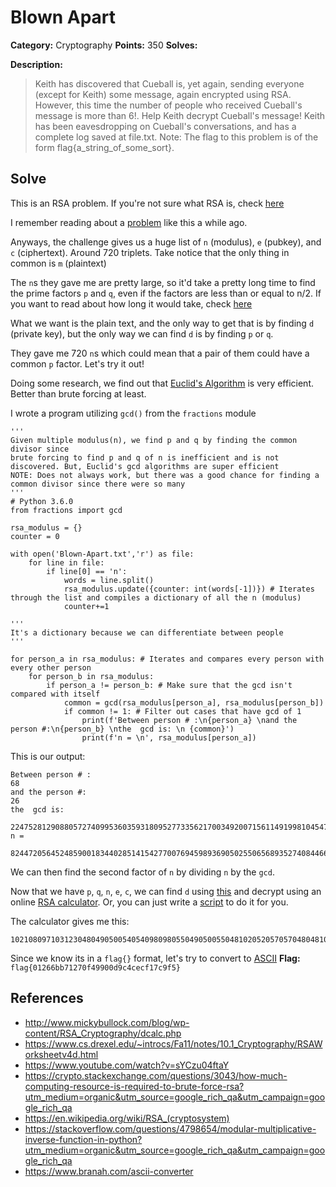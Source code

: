 # Blown Apart
**Category:** Cryptography **Points:** 350 **Solves:**

**Description:**
>Keith has discovered that Cueball is, yet again, sending everyone (except for Keith) some message, again encrypted using RSA. However, this time the number of people who received Cueball's message is more than 6!. Help Keith decrypt Cueball's message! Keith has been eavesdropping on Cueball's conversations, and has a complete log saved at file.txt.
Note: The flag to this problem is of the form flag{a_string_of_some_sort}. 

## Solve
This is an RSA problem. If you're not sure what RSA is, check [here](https://en.wikipedia.org/wiki/RSA_(cryptosystem))

I remember reading about a [problem](https://www.youtube.com/watch?v=sYCzu04ftaY "Live Overflow") like this a while ago.

Anyways, the challenge gives us a huge list of `n` (modulus), `e` (pubkey), and `c` (ciphertext). Around 720 triplets. Take notice that the only thing in common is `m` (plaintext)

The `n`s they gave me are pretty large, so it'd take a pretty long time to find the prime factors `p` and `q`, even if the factors are less than or equal to n/2. If you want to read about how long it would take, check [here](https://crypto.stackexchange.com/questions/3043/how-much-computing-resource-is-required-to-brute-force-rsa?utm_medium=organic&utm_source=google_rich_qa&utm_campaign=google_rich_qa)

What we want is the plain text, and the only way to get that is by finding `d` (private key), but the only way we can find `d` is by finding `p` or `q`. 

They gave me 720 `n`s which could mean that a pair of them could have a common `p` factor. Let's try it out!

Doing some research, we find out that [Euclid's Algorithm]() is very efficient. Better than brute forcing at least. 

I wrote a program utilizing `gcd()` from the `fractions` module

```
'''
Given multiple modulus(n), we find p and q by finding the common divisor since
brute forcing to find p and q of n is inefficient and is not discovered. But, Euclid's gcd algorithms are super efficient
NOTE: Does not always work, but there was a good chance for finding a common divisor since there were so many
'''
# Python 3.6.0
from fractions import gcd

rsa_modulus = {}
counter = 0

with open('Blown-Apart.txt','r') as file:
    for line in file:
        if line[0] == 'n':
            words = line.split()
            rsa_modulus.update({counter: int(words[-1])}) # Iterates through the list and compiles a dictionary of all the n (modulus)
            counter+=1

'''
It's a dictionary because we can differentiate between people
'''

for person_a in rsa_modulus: # Iterates and compares every person with every other person
    for person_b in rsa_modulus:
        if person_a != person_b: # Make sure that the gcd isn't compared with itself
            common = gcd(rsa_modulus[person_a], rsa_modulus[person_b])
            if common != 1: # Filter out cases that have gcd of 1
                print(f'Between person # :\n{person_a} \nand the person #:\n{person_b} \nthe  gcd is: \n {common}')
                print(f'n = \n', rsa_modulus[person_a])             
```
This is our output:
```
Between person # :
68 
and the person #:
26 
the  gcd is: 
 22475281290880572740995360359318095277335621700349200715611491998104547011130635395372727125952267756271782502139857
n = 
 824472056452485900183440285141542770076945989369050255065689352740844666657459864516117424285631612949580396382766604617808407463222180655027644756839831149408035511904499638285468602977321104882998008453112733076256548968993554101
```
We can then find the second factor of `n` by dividing `n` by the `gcd`.

Now that we have `p`, `q`, `n`, `e`, `c`, we can find `d` using [this](http://www.mickybullock.com/blog/wp-content/RSA_Cryptography/dcalc.php) and decrypt using an online [RSA calculator](https://www.cs.drexel.edu/~introcs/Fa11/notes/10.1_Cryptography/RSAWorksheetv4d.html).
Or, you can just write a [script](https://stackoverflow.com/questions/4798654/modular-multiplicative-inverse-function-in-python?utm_medium=organic&utm_source=google_rich_qa&utm_campaign=google_rich_qa) to do it for you.

The calculator gives me this:
```
102108097103123048049050054054098098055049050055048102052057057048048100057099052099101099102049055099057102053125057050053055056057049056054057057055052049
```
Since we know its in a `flag{}` format, let's try to convert to [ASCII](https://www.branah.com/ascii-converter)
**Flag:** `flag{01266bb71270f49900d9c4cecf17c9f5}`


## **References**

* http://www.mickybullock.com/blog/wp-content/RSA_Cryptography/dcalc.php
* https://www.cs.drexel.edu/~introcs/Fa11/notes/10.1_Cryptography/RSAWorksheetv4d.html
* https://www.youtube.com/watch?v=sYCzu04ftaY
* https://crypto.stackexchange.com/questions/3043/how-much-computing-resource-is-required-to-brute-force-rsa?utm_medium=organic&utm_source=google_rich_qa&utm_campaign=google_rich_qa
* https://en.wikipedia.org/wiki/RSA_(cryptosystem)
* https://stackoverflow.com/questions/4798654/modular-multiplicative-inverse-function-in-python?utm_medium=organic&utm_source=google_rich_qa&utm_campaign=google_rich_qa
* https://www.branah.com/ascii-converter


